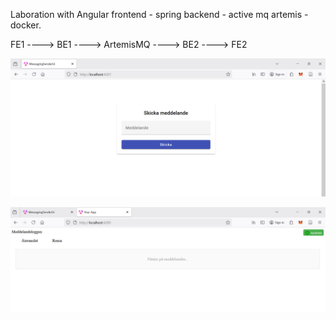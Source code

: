 Laboration with Angular frontend - spring backend - active mq artemis - docker. 


FE1 ----> BE1 ----> ArtemisMQ ----> BE2 ----> FE2

![img1](senderFE.PNG)

![img2](receiverFE.PNG)
